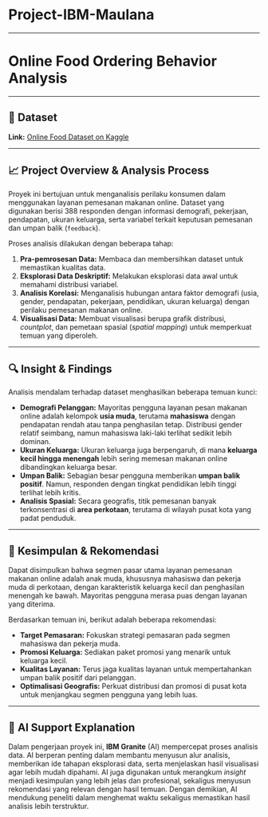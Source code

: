 # Project-IBM-Maulana

---

# Online Food Ordering Behavior Analysis

---

## 📄 Dataset
**Link:** [Online Food Dataset on Kaggle](https://www.kaggle.com/datasets/sudarshan24byte/online-food-dataset/data)

---

## 📈 Project Overview & Analysis Process
Proyek ini bertujuan untuk menganalisis perilaku konsumen dalam menggunakan layanan pemesanan makanan online. Dataset yang digunakan berisi 388 responden dengan informasi demografi, pekerjaan, pendapatan, ukuran keluarga, serta variabel terkait keputusan pemesanan dan umpan balik (`feedback`).

Proses analisis dilakukan dengan beberapa tahap:
1.  **Pra-pemrosesan Data:** Membaca dan membersihkan dataset untuk memastikan kualitas data.
2.  **Eksplorasi Data Deskriptif:** Melakukan eksplorasi data awal untuk memahami distribusi variabel.
3.  **Analisis Korelasi:** Menganalisis hubungan antara faktor demografi (usia, gender, pendapatan, pekerjaan, pendidikan, ukuran keluarga) dengan perilaku pemesanan makanan online.
4.  **Visualisasi Data:** Membuat visualisasi berupa grafik distribusi, *countplot*, dan pemetaan spasial (*spatial mapping*) untuk memperkuat temuan yang diperoleh.

---

## 🔍 Insight & Findings
Analisis mendalam terhadap dataset menghasilkan beberapa temuan kunci:

* **Demografi Pelanggan:** Mayoritas pengguna layanan pesan makanan online adalah kelompok **usia muda**, terutama **mahasiswa** dengan pendapatan rendah atau tanpa penghasilan tetap. Distribusi gender relatif seimbang, namun mahasiswa laki-laki terlihat sedikit lebih dominan.
* **Ukuran Keluarga:** Ukuran keluarga juga berpengaruh, di mana **keluarga kecil hingga menengah** lebih sering memesan makanan online dibandingkan keluarga besar.
* **Umpan Balik:** Sebagian besar pengguna memberikan **umpan balik positif**. Namun, responden dengan tingkat pendidikan lebih tinggi terlihat lebih kritis.
* **Analisis Spasial:** Secara geografis, titik pemesanan banyak terkonsentrasi di **area perkotaan**, terutama di wilayah pusat kota yang padat penduduk.

---

## 📝 Kesimpulan & Rekomendasi
Dapat disimpulkan bahwa segmen pasar utama layanan pemesanan makanan online adalah anak muda, khususnya mahasiswa dan pekerja muda di perkotaan, dengan karakteristik keluarga kecil dan penghasilan menengah ke bawah. Mayoritas pengguna merasa puas dengan layanan yang diterima.

Berdasarkan temuan ini, berikut adalah beberapa rekomendasi:
* **Target Pemasaran:** Fokuskan strategi pemasaran pada segmen mahasiswa dan pekerja muda.
* **Promosi Keluarga:** Sediakan paket promosi yang menarik untuk keluarga kecil.
* **Kualitas Layanan:** Terus jaga kualitas layanan untuk mempertahankan umpan balik positif dari pelanggan.
* **Optimalisasi Geografis:** Perkuat distribusi dan promosi di pusat kota untuk menjangkau segmen pengguna yang lebih luas.

---

## 🤖 AI Support Explanation
Dalam pengerjaan proyek ini, **IBM Granite** (AI) mempercepat proses analisis data. AI berperan penting dalam membantu menyusun alur analisis, memberikan ide tahapan eksplorasi data, serta menjelaskan hasil visualisasi agar lebih mudah dipahami. AI juga digunakan untuk merangkum *insight* menjadi kesimpulan yang lebih jelas dan profesional, sekaligus menyusun rekomendasi yang relevan dengan hasil temuan. Dengan demikian, AI mendukung peneliti dalam menghemat waktu sekaligus memastikan hasil analisis lebih terstruktur.
